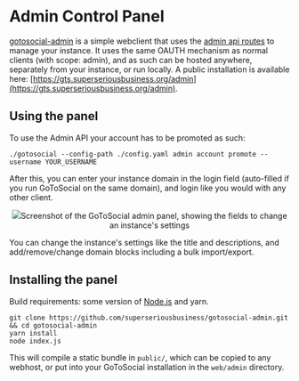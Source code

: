 # Admin Control Panel

[gotosocial-admin](https://github.com/superseriousbusiness/gotosocial-admin) is a simple webclient that uses the [admin api routes](https://docs.gotosocial.org/en/latest/api/swagger/#operations-tag-admin) to manage your instance. It uses the same OAUTH mechanism as normal clients (with scope: admin), and as such can be hosted anywhere, separately from your instance, or run locally. A public installation is available here: [https://gts.superseriousbusiness.org/admin](https://gts.superseriousbusiness.org/admin).

## Using the panel
To use the Admin API your account has to be promoted as such:
```
./gotosocial --config-path ./config.yaml admin account promote --username YOUR_USERNAME
```
After this, you can enter your instance domain in the login field (auto-filled if you run GoToSocial on the same domain), and login like you would with
any other client.

<p align="middle">
	<img src="../../assets/admin-panel.png">Screenshot of the GoToSocial admin panel, showing the fields to change an instance's settings</img>
</p>

You can change the instance's settings like the title and descriptions, and add/remove/change domain blocks including a bulk import/export.

## Installing the panel
Build requirements: some version of [Node.js](https://nodejs.org) and yarn.
```
git clone https://github.com/superseriousbusiness/gotosocial-admin.git && cd gotosocial-admin
yarn install
node index.js
```
This will compile a static bundle in `public/`, which can be copied to any webhost, or put into your GoToSocial installation in the `web/admin` directory.